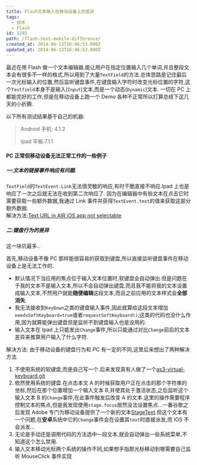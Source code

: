 ```yaml
---
title: Flash文本输入在移动设备上的差异
tags:
  - 技术
  - Flash
id: 1245
path: /flash-text-mobile-difference/
created_at: 2014-06-13T16:46:53.000Z
updated_at: 2014-06-13T16:46:53.000Z
---
```


最近在用 Flash 做一个文本编辑器,能让用户在指定位置输入几个单词,并且整段文本会有很多不一样的格式,所以用到了大量`TextField`的方法.总体思路是记住最后一次光标输入的位置,然后监听键盘事件,在键盘输入字符时改变光标位置的字符,这个`Textfield`本身不是输入(`Input`)文本,而是一个动态(`Dynamic`)文本.
一切在 PC 上都能完好的工作,但是在移动设备上跑一个 Demo 各种不正常所以打算总结下这几天的小折腾.

<!--more-->

以下所有测试结果基于自己的机器:

> Android 手机: 4.1.2
>
> Ipad 平板:7.1.1

#### PC 正常但移动设备无法正常工作的一些例子

##### 一:文本的链接事件响应有问题.

`TextField`的`TextEvent.Link`无法很灵敏的响应,有时干脆直接不响应.Ipad 上也是响应了一次之后就无法在收到第二次响应了.
因为在编辑器中有些文本在点击它时需要获取一些额外数据,我通过 Link 事件并获得`TextEvent.text`的值来获取这部分额外数据.\
解决方法:[Text URL in AIR iOS app not selectable](http://stackoverflow.com/questions/12627757/text-url-in-air-ios-app-not-selectable)

##### 二:键盘行为的差异

这一块坑最多..

首先,移动设备不像 PC 那样能很容易的获取到键盘,所以直接监听键盘事件在移动设备上是无法工作的.

- 默认情况下当应用的焦点位于输入文本位置时,软键盘会自动弹出.但是问题在于我的文本不是输入文本,所以不会自动弹出键盘,而且我不能将我的文本设置成输入文本,不然用户就能**随便编辑**这段文本,而且之前应用的文本样式会**全部消失**.
- 我无法接收到`KeyDown`之类的键盘输入事件,因此就算给这段文本增加`needsSoftKeyboard=true`或者`requestSoftKeyboard()`;这类的代码也没什么作用,因为就算能弹出键盘但是监听不到键盘输入也是没用的.
- 输入文本在 Ipad 上只能发出`Change`事件,所以只能通过对比`Change`前后的文本差异来推算用户输入了什么字符.

解决方法:
由于移动设备的键盘行为和 PC 有一定的不同,这里后来想出了两种解决方法.

1.  不使用系统的软键盘,而是自己写一个.后来发现真有人做了一个[as3-virtual-keyboard.git](https://github.com/nidin/as3-virtual-keyboard.git)
2.  依然使用系统的键盘.在点击本文 A 的时候获取用户正在点击的那个字符串的坐标,然后在那个位置增加一个输入文本 B,并使其处于激活状态,之后监听这个输入文本 B 的`Change`事件,在此事件触发后改变 A 的文本.这里的操作需要程序控制文本的焦点,但是我发现使用`stage.focus`居然没法设置焦点...一番谷歌之后发现 Adobe 专门为移动设备提供了一个新的文本[StageText](http://help.adobe.com/zh_CN/FlashPlatform/reference/actionscript/3/flash/text/StageText.html).但这个文本有一个问题,在**安卓**系统中它的`Change`事件会在设置其`text`时直接派发,而 IOS 不会派发...
3.  无论是手动还是调用代码的方法选中一段文本,就会自动弹出一些系统菜单,不知道这个怎么禁用.
4.  输入文本移动光标两个系统的操作不同,如果想手指那光标移动到哪需要自己监听 MouseClick 事件实现
